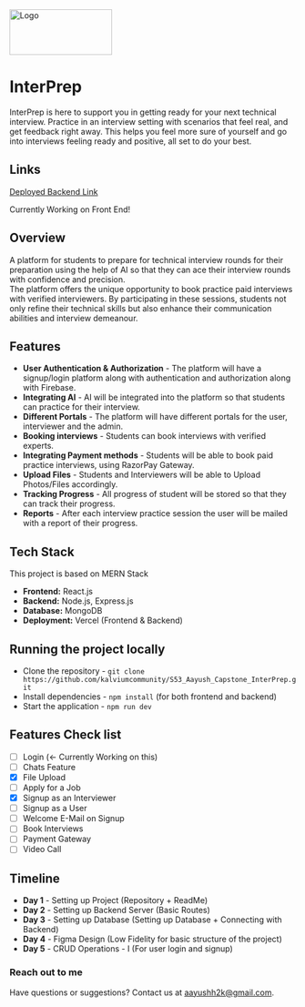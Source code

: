 <img src="https://github.com/kalviumcommunity/S53_Aayush_Capstone_InterPrep/assets/142794224/38c49a15-941f-4784-a91b-60ca65bb6d3e" alt="Logo" width="180" height="80">


# InterPrep

InterPrep is here to support you in getting ready for your next technical interview. Practice in an interview setting with scenarios that feel real, and get feedback right away. This helps you feel more sure of yourself and go into interviews feeling ready and positive, all set to do your best.

## Links

[Deployed Backend Link](https://interprepback.vercel.app/)

Currently Working on Front End!


## Overview

A platform for students to prepare for technical interview rounds for their preparation using the help of AI so that they can ace their interview rounds with confidence and precision.
<br>
The platform offers the unique opportunity to book practice paid interviews with verified interviewers. By participating in these sessions, students not only refine their technical skills but also enhance their communication abilities and interview demeanour.

## Features

- **User Authentication & Authorization** - The platform will have a signup/login platform along with authentication and authorization along with Firebase.
- **Integrating AI** - AI will be integrated into the platform so that students can practice for their interview.
- **Different Portals** - The platform will have different portals for the user, interviewer and the admin.
- **Booking interviews** - Students can book interviews with verified experts.
- **Integrating Payment methods** - Students will be able to book paid practice interviews, using RazorPay Gateway.
- **Upload Files** - Students and Interviewers will be able to Upload Photos/Files accordingly.
- **Tracking Progress** - All progress of student will be stored so that they can track their progress.
- **Reports** - After each interview practice session the user will be mailed with a report of their progress.

## Tech Stack

This project is based on MERN Stack

- **Frontend:** React.js
- **Backend:** Node.js, Express.js
- **Database:** MongoDB
- **Deployment:** Vercel (Frontend & Backend)


## Running the project locally

- Clone the repository -  `git clone https://github.com/kalviumcommunity/S53_Aayush_Capstone_InterPrep.git`
- Install dependencies - `npm install` (for both frontend and backend)
- Start the application - `npm run dev`

## Features Check list

- [ ] Login (<- Currently Working on this)
- [ ] Chats Feature
- [x] File Upload
- [ ] Apply for a Job
- [x] Signup as an Interviewer
- [ ] Signup as a User
- [ ] Welcome E-Mail on Signup
- [ ] Book Interviews
- [ ] Payment Gateway
- [ ] Video Call

## Timeline

- **Day 1** - Setting up Project (Repository + ReadMe)
- **Day 2** - Setting up Backend Server (Basic Routes)
- **Day 3** - Setting up Database (Setting up Database + Connecting with Backend)
- **Day 4** - Figma Design (Low Fidelity for basic structure of the project)
- **Day 5** - CRUD Operations - I (For user login and signup)

### Reach out to me

Have questions or suggestions? Contact us at [aayushh2k@gmail.com](mailto:aayushh2k@gmail.com).
